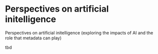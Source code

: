 # Perspectives on artificial initelligence

Perspectives on artificial initelligence (exploring the impacts of AI and the role that metadata can play)


tbd